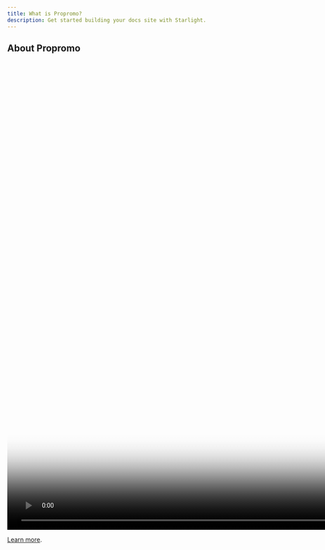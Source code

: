 ```yaml
---
title: What is Propromo?
description: Get started building your docs site with Starlight.
---
```


## About Propromo

<video width="1920" height="1080" autoplay loop muted poster="/img/favicon.png" style="object-fit: cover;">
  <source src="/video/propromo.mp4" type="video/mp4">
  Your browser does not support the video tag.
</video>

<a href="https://propromo.netlify.app" target="_blank">Learn more</a>.
